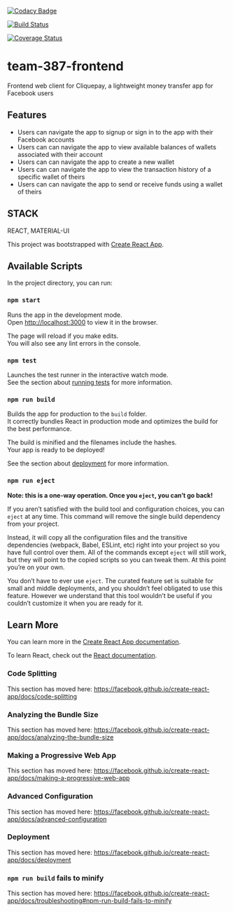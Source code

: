 [![Codacy Badge](https://app.codacy.com/project/badge/Grade/cf370ef9ca81487cb2d9530413c4587d)](https://www.codacy.com/gh/BuildForSDGCohort2/team-387-frontend?utm_source=github.com&amp;utm_medium=referral&amp;utm_content=BuildForSDGCohort2/team-387-frontend&amp;utm_campaign=Badge_Grade)

[![Build Status](https://travis-ci.org/BuildForSDGCohort2/team-387-frontend.svg?branch=master)](https://travis-ci.org/BuildForSDGCohort2/team-387-frontend)

[![Coverage Status](https://coveralls.io/repos/github/BuildForSDGCohort2/team-387-frontend/badge.svg?branch=master)](https://coveralls.io/github/BuildForSDGCohort2/team-387-frontend?branch=master)

# team-387-frontend
Frontend web client for Cliquepay, a lightweight money transfer app for Facebook users

## Features
 - Users can navigate the app to signup or sign in to the app with their Facebook accounts
 - Users can can navigate the app to view available balances of wallets associated with their account
 - Users can can navigate the app to create a new wallet
 - Users can can navigate the app to view the transaction history of a specific wallet of theirs
 - Users can can navigate the app to send or receive funds using a wallet of theirs

 ## STACK
 REACT, MATERIAL-UI


This project was bootstrapped with [Create React App](https://github.com/facebook/create-react-app).

## Available Scripts

In the project directory, you can run:

### `npm start`

Runs the app in the development mode.<br />
Open [http://localhost:3000](http://localhost:3000) to view it in the browser.

The page will reload if you make edits.<br />
You will also see any lint errors in the console.

### `npm test`

Launches the test runner in the interactive watch mode.<br />
See the section about [running tests](https://facebook.github.io/create-react-app/docs/running-tests) for more information.

### `npm run build`

Builds the app for production to the `build` folder.<br />
It correctly bundles React in production mode and optimizes the build for the best performance.

The build is minified and the filenames include the hashes.<br />
Your app is ready to be deployed!

See the section about [deployment](https://facebook.github.io/create-react-app/docs/deployment) for more information.

### `npm run eject`

**Note: this is a one-way operation. Once you `eject`, you can’t go back!**

If you aren’t satisfied with the build tool and configuration choices, you can `eject` at any time. This command will remove the single build dependency from your project.

Instead, it will copy all the configuration files and the transitive dependencies (webpack, Babel, ESLint, etc) right into your project so you have full control over them. All of the commands except `eject` will still work, but they will point to the copied scripts so you can tweak them. At this point you’re on your own.

You don’t have to ever use `eject`. The curated feature set is suitable for small and middle deployments, and you shouldn’t feel obligated to use this feature. However we understand that this tool wouldn’t be useful if you couldn’t customize it when you are ready for it.

## Learn More

You can learn more in the [Create React App documentation](https://facebook.github.io/create-react-app/docs/getting-started).

To learn React, check out the [React documentation](https://reactjs.org/).

### Code Splitting

This section has moved here: https://facebook.github.io/create-react-app/docs/code-splitting

### Analyzing the Bundle Size

This section has moved here: https://facebook.github.io/create-react-app/docs/analyzing-the-bundle-size

### Making a Progressive Web App

This section has moved here: https://facebook.github.io/create-react-app/docs/making-a-progressive-web-app

### Advanced Configuration

This section has moved here: https://facebook.github.io/create-react-app/docs/advanced-configuration

### Deployment

This section has moved here: https://facebook.github.io/create-react-app/docs/deployment

### `npm run build` fails to minify

This section has moved here: https://facebook.github.io/create-react-app/docs/troubleshooting#npm-run-build-fails-to-minify
